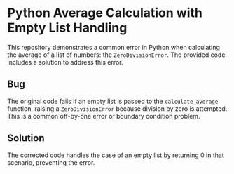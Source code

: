 # Python Average Calculation with Empty List Handling

This repository demonstrates a common error in Python when calculating the average of a list of numbers: the `ZeroDivisionError`. The provided code includes a solution to address this error.

## Bug
The original code fails if an empty list is passed to the `calculate_average` function, raising a `ZeroDivisionError` because division by zero is attempted.  This is a common off-by-one error or boundary condition problem.

## Solution
The corrected code handles the case of an empty list by returning 0 in that scenario, preventing the error.